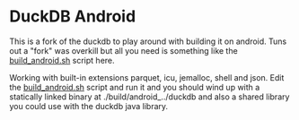 # DuckDB Android

This is a fork of the duckdb to play around with building it on android.
Tuns out a "fork" was overkill but all you need is something like the [build_android.sh](./build_android.sh) script here.

Working with built-in extensions parquet, icu, jemalloc, shell and json.
Edit the [build_android.sh](./build_android.sh) script and run it and you should wind up with a statically linked binary
at ./build/android_../duckdb and also a shared library you could use with the duckdb java library.












